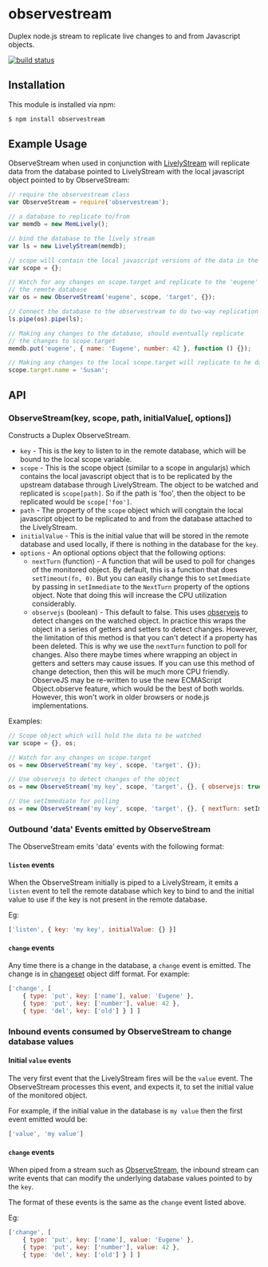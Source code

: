 # observestream 
Duplex node.js stream to replicate live changes to and from Javascript objects.

[![build status](https://secure.travis-ci.org/eugeneware/observestream.png)](http://travis-ci.org/eugeneware/observestream)

## Installation

This module is installed via npm:

``` bash
$ npm install observestream
```

## Example Usage

ObserveStream when used in conjunction with
[LivelyStream](https://github.com/eugeneware/livelystream) will replicate
data from the database pointed to LivelyStream with the local javascript
object pointed to by ObserveStream:

``` js
// require the observestream class
var ObserveStream = require('observestream');

// a database to replicate to/from
var memdb = new MemLively();

// bind the database to the lively stream
var ls = new LivelyStream(memdb);

// scope will contain the local javascript versions of the data in the database
var scope = {};

// Watch for any changes on scope.target and replicate to the 'eugene' key in
// the remote database
var os = new ObserveStream('eugene', scope, 'target', {});

// Connect the database to the observestream to do two-way replication
ls.pipe(os).pipe(ls);

// Making any changes to the database, should eventually replicate
// the changes to scope.target
memdb.put('eugene', { name: 'Eugene', number: 42 }, function () {});

// Making any changes to the local scope.target will replicate to he database
scope.target.name = 'Susan';
```

## API

### ObserveStream(key, scope, path, initialValue[, options])

Constructs a Duplex ObserveStream.

* ```key``` - This is the key to listen to in the remote database, which will
  be bound to the local scope variable.
* ```scope``` - This is the scope object (similar to a scope in angularjs)
  which contains the local javascript object that is to be replicated by
  the upstream database through LivelyStream. The object to be watched and
  replicated is ```scope[path]```. So if the path is 'foo', then the object
  to be replicated would be ```scope['foo']```.
* ```path``` - The property of the ```scope``` object which will congtain the
  local javascript object to be replicated to and from the database attached
  to the LivelyStream.
* ```initialValue``` - This is the initial value that will be stored in the
  remote database and used locally, if there is nothing in the database for
  the ```key```.
* ```options``` - An optional options object that the following options:
    * ```nextTurn``` (function) - A function that will be used to poll for
      changes of the monitored object. By default, this is a function that
      does ```setTimeout(fn, 0)```. But you can easily change this to
      ```setImmediate``` by passing in ```setImmediate``` to the ```NextTurn```
      property of the options object. Note that doing this will increase the
      CPU utilization considerably.
    * ```observejs``` (boolean) - This default to false. This uses
      [observejs](https://github.com/eugeneware/observejs) to detect changes
      on the watched object. In practice this wraps the object in a series
      of getters and setters to detect changes. However, the limitation of
      this method is that you can't detect if a property has been deleted.
      This is why we use the ```nextTurn``` function to poll for changes. Also
      there maybe times where wrapping an object in getters and setters may
      cause issues. If you can use this method of change detection, then
      this will be much more CPU friendly. ObserveJS may be re-written to use
      the new ECMAScript Object.observe feature, which would be the best of
      both worlds. However, this won't work in older browsers or node.js
      implementations.

Examples:

``` js
// Scope object which will hold the data to be watched
var scope = {}, os;

// Watch for any changes on scope.target
os = new ObserveStream('my key', scope, 'target', {});

// Use observejs to detect changes of the object
os = new ObserveStream('my key', scope, 'target', {}, { observejs: true });

// Use setImmediate for polling
os = new ObserveStream('my key', scope, 'target', {}, { nextTurn: setImmediate });
```

### Outbound 'data' Events emitted by ObserveStream

The ObserveStream emits 'data' events with the following format:

#### ```listen``` events

When the ObserveStream initially is piped to a LivelyStream, it emits a
```listen``` event to tell the remote database which key to bind to and the
initial value to use if the key is not present in the remote database.

Eg:

``` js
['listen', { key: 'my key', initialValue: {} }]
```

#### ```change``` events

Any time there is a change in the database, a ```change``` event is emitted.
The change is in [changeset](https://github.com/eugeneware/changeset) object
diff format. For example:

``` js
['change', [
    { type: 'put', key: ['name'], value: 'Eugene' },
    { type: 'put', key: ['number'], value: 42 },
    { type: 'del', key: ['old'] } ] ]
```

### Inbound events consumed by ObserveStream to change database values

#### Initial ```value``` events

The very first event that the LivelyStream fires will be the ```value``` event.
The ObserveStream processes this event, and expects it, to set the initial
value of the monitored object.

For example, if the initial value in the database is ```my value``` then the
first event emitted would be:

``` js
['value', 'my value']
```

#### ```change``` events

When piped from a stream such as
[ObserveStream](https://github.com/eugeneware/observestream), the inbound
stream can write events that can modify the underlying database values pointed
to by the ```key```.

The format of these events is the same as the ```change``` event listed above.

Eg:

``` js
['change', [
    { type: 'put', key: ['name'], value: 'Eugene' },
    { type: 'put', key: ['number'], value: 42 },
    { type: 'del', key: ['old'] } ] ]
```
